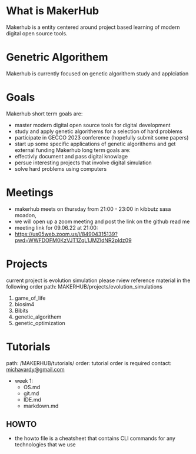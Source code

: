 # What is MakerHub
Makerhub is a entity centered around project based learning of modern digital open source tools.
# Genetric Algorithem
Makerhub is currently focused on genetic algorithem study and applciation
# Goals
Makerhub short term goals are:
- master modern digital open source tools for digital development
- study and apply genetic algorithems for a selection of hard problems
- participate in GECCO 2023 conference (hopefully submit some papers)
- start up some specific applications of genetic algorithems and get external funding
Makerhub long term goals are:
- effectivly document and pass digital knowlage 
- persue interesting projects that involve digital simulation
- solve hard problems using computers
# Meetings
- makerhub meets on thursday from 21:00 - 23:00 in kibbutz sasa moadon, 
- we will open up a zoom meeting and post the link on the github read me
- meeting link for 09.06.22 at 21:00: 
- https://us05web.zoom.us/j/84904315139?pwd=WWFDOFM0KzVJT1ZqL1JMZldNR2pldz09
# Projects
current project is evolution simulation
please rview reference material in the following order
path: MAKERHUB/projects/evolution_simulations
1. game_of_life
2. biosim4
3. Bibits
4. genetic_algorithem
5. genetic_optimization
# Tutorials
path: /MAKERHUB/tutorials/
order: tutorial order is required 
contact: michavardy@gmail.com 
- week 1:
  - OS.md
  - git.md
  - IDE.md
  - markdown.md
## HOWTO
- the howto file is a cheatsheet that contains CLI commands for any technologies that we use
